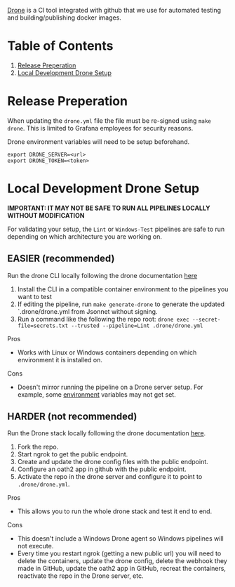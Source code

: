 [Drone](https://www.drone.io/) is a CI tool integrated with github that we use for automated testing and building/publishing docker images.

# Table of Contents
1. [Release Preperation](#release-preperation)
2. [Local Development Drone Setup](#local-development-drone-setup)

# Release Preperation

When updating the `drone.yml` file the file must be re-signed using `make
drone`. This is limited to Grafana employees for security reasons.

Drone environment variables will need to be setup beforehand.

```
export DRONE_SERVER=<url>
export DRONE_TOKEN=<token>
```

# Local Development Drone Setup

**IMPORTANT: IT MAY NOT BE SAFE TO RUN ALL PIPELINES LOCALLY WITHOUT MODIFICATION**

For validating your setup, the `Lint` or `Windows-Test` pipelines are safe to
run depending on which architecture you are working on.

## **EASIER** (recommended)

Run the drone CLI locally following the drone documentation [here](https://docs.drone.io/cli/install/)

1. Install the CLI in a compatible container environment to the pipelines you want to test
2. If editing the pipeline, run `make generate-drone` to generate the updated
   `.drone/drone.yml from Jsonnet without signing.
3. Run a command like the following the repo root:
  `drone exec --secret-file=secrets.txt --trusted --pipeline=Lint .drone/drone.yml`

Pros
- Works with Linux or Windows containers depending on which environment it is
  installed on.

Cons
- Doesn't mirror running the pipeline on a Drone server setup. For example,
  some [environment](https://docs.drone.io/pipeline/environment/reference/)
  variables may not get set.

## **HARDER** (not recommended)

Run the Drone stack locally following the drone documentation
[here](https://docs.drone.io/server/ha/developer-setup/).

1. Fork the repo.
2. Start ngrok to get the public endpoint.
3. Create and update the drone config files with the public endpoint.
4. Configure an oath2 app in github with the public endpoint.
5. Activate the repo in the drone server and configure it to point to `.drone/drone.yml`.

Pros
- This allows you to run the whole drone stack and test it end to end.

Cons
- This doesn't include a Windows Drone agent so Windows pipelines will not
  execute.
- Every time you restart ngrok (getting a new public url) you will need to
  delete the containers, update the drone config, delete the webhook they made
  in GitHub, update the oath2 app in GitHub, recreat the containers, reactivate
  the repo in the Drone server, etc.
